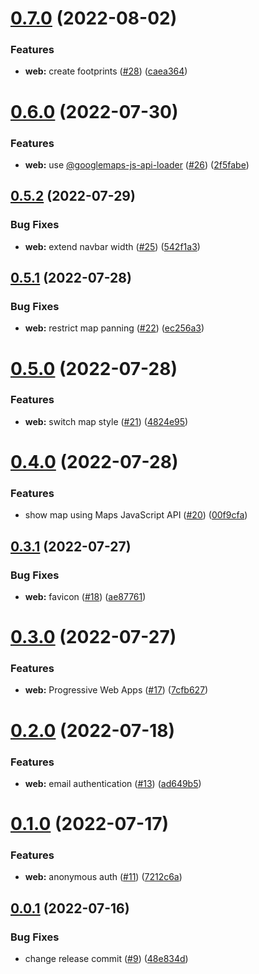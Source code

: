 # [0.7.0](https://github.com/KazuyaHara/centro/compare/v0.6.0...v0.7.0) (2022-08-02)


### Features

* **web:** create footprints ([#28](https://github.com/KazuyaHara/centro/issues/28)) ([caea364](https://github.com/KazuyaHara/centro/commit/caea36492e7fe5c596ef07de3a367771d9e83483))

# [0.6.0](https://github.com/KazuyaHara/centro/compare/v0.5.2...v0.6.0) (2022-07-30)


### Features

* **web:** use [@googlemaps-js-api-loader](https://github.com/googlemaps-js-api-loader) ([#26](https://github.com/KazuyaHara/centro/issues/26)) ([2f5fabe](https://github.com/KazuyaHara/centro/commit/2f5fabe9a511f32a5f7226f5acad52a74a19ce72))

## [0.5.2](https://github.com/KazuyaHara/centro/compare/v0.5.1...v0.5.2) (2022-07-29)


### Bug Fixes

* **web:** extend navbar width ([#25](https://github.com/KazuyaHara/centro/issues/25)) ([542f1a3](https://github.com/KazuyaHara/centro/commit/542f1a3b0368f7a2308ccf53e1318db5810a8b13))

## [0.5.1](https://github.com/KazuyaHara/centro/compare/v0.5.0...v0.5.1) (2022-07-28)


### Bug Fixes

* **web:** restrict map panning ([#22](https://github.com/KazuyaHara/centro/issues/22)) ([ec256a3](https://github.com/KazuyaHara/centro/commit/ec256a3b89417dacf781afe64c94e3e3f1f8fc65))

# [0.5.0](https://github.com/KazuyaHara/centro/compare/v0.4.0...v0.5.0) (2022-07-28)


### Features

* **web:** switch map style ([#21](https://github.com/KazuyaHara/centro/issues/21)) ([4824e95](https://github.com/KazuyaHara/centro/commit/4824e95c3d84addd09bd8efe2cde43f6d53331df))

# [0.4.0](https://github.com/KazuyaHara/centro/compare/v0.3.1...v0.4.0) (2022-07-28)


### Features

* show map using Maps JavaScript API ([#20](https://github.com/KazuyaHara/centro/issues/20)) ([00f9cfa](https://github.com/KazuyaHara/centro/commit/00f9cfa6ff38c88596f59b03cae081b0f3fd2145))

## [0.3.1](https://github.com/KazuyaHara/centro/compare/v0.3.0...v0.3.1) (2022-07-27)


### Bug Fixes

* **web:** favicon ([#18](https://github.com/KazuyaHara/centro/issues/18)) ([ae87761](https://github.com/KazuyaHara/centro/commit/ae87761ded56f44ebafd563dc0194b17055f7ff0))

# [0.3.0](https://github.com/KazuyaHara/centro/compare/v0.2.0...v0.3.0) (2022-07-27)


### Features

* **web:** Progressive Web Apps ([#17](https://github.com/KazuyaHara/centro/issues/17)) ([7cfb627](https://github.com/KazuyaHara/centro/commit/7cfb62758e8014de958a9388d592a0d08bac604d))

# [0.2.0](https://github.com/KazuyaHara/centro/compare/v0.1.0...v0.2.0) (2022-07-18)


### Features

* **web:** email authentication ([#13](https://github.com/KazuyaHara/centro/issues/13)) ([ad649b5](https://github.com/KazuyaHara/centro/commit/ad649b518999e88b8ddc47e2ce061712526a5698))

# [0.1.0](https://github.com/KazuyaHara/centro/compare/v0.0.1...v0.1.0) (2022-07-17)


### Features

* **web:** anonymous auth ([#11](https://github.com/KazuyaHara/centro/issues/11)) ([7212c6a](https://github.com/KazuyaHara/centro/commit/7212c6ad7eca019e04e286ed712832f179fa7aa9))

## [0.0.1](https://github.com/KazuyaHara/centro/compare/v0.0.0...v0.0.1) (2022-07-16)


### Bug Fixes

* change release commit ([#9](https://github.com/KazuyaHara/centro/issues/9)) ([48e834d](https://github.com/KazuyaHara/centro/commit/48e834d20d2b310c5dfb62dad3c6f0e134178d32))
